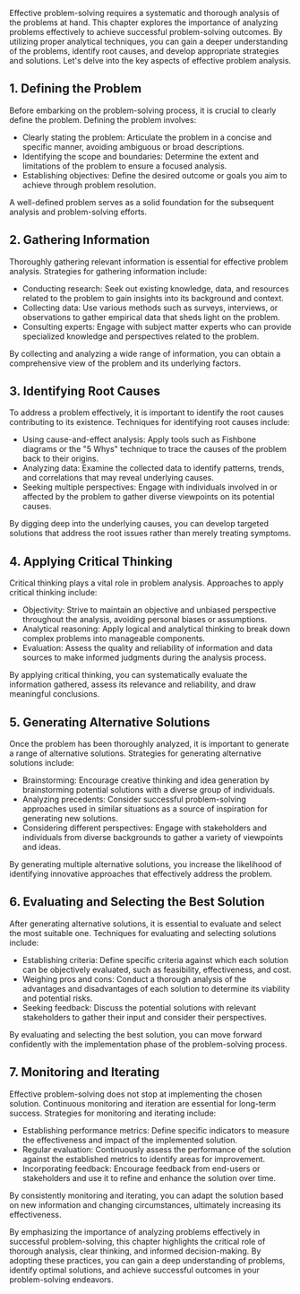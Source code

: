 
Effective problem-solving requires a systematic and thorough analysis of the problems at hand. This chapter explores the importance of analyzing problems effectively to achieve successful problem-solving outcomes. By utilizing proper analytical techniques, you can gain a deeper understanding of the problems, identify root causes, and develop appropriate strategies and solutions. Let's delve into the key aspects of effective problem analysis.

**1. Defining the Problem**
---------------------------

Before embarking on the problem-solving process, it is crucial to clearly define the problem. Defining the problem involves:

* Clearly stating the problem: Articulate the problem in a concise and specific manner, avoiding ambiguous or broad descriptions.
* Identifying the scope and boundaries: Determine the extent and limitations of the problem to ensure a focused analysis.
* Establishing objectives: Define the desired outcome or goals you aim to achieve through problem resolution.

A well-defined problem serves as a solid foundation for the subsequent analysis and problem-solving efforts.

**2. Gathering Information**
----------------------------

Thoroughly gathering relevant information is essential for effective problem analysis. Strategies for gathering information include:

* Conducting research: Seek out existing knowledge, data, and resources related to the problem to gain insights into its background and context.
* Collecting data: Use various methods such as surveys, interviews, or observations to gather empirical data that sheds light on the problem.
* Consulting experts: Engage with subject matter experts who can provide specialized knowledge and perspectives related to the problem.

By collecting and analyzing a wide range of information, you can obtain a comprehensive view of the problem and its underlying factors.

**3. Identifying Root Causes**
------------------------------

To address a problem effectively, it is important to identify the root causes contributing to its existence. Techniques for identifying root causes include:

* Using cause-and-effect analysis: Apply tools such as Fishbone diagrams or the "5 Whys" technique to trace the causes of the problem back to their origins.
* Analyzing data: Examine the collected data to identify patterns, trends, and correlations that may reveal underlying causes.
* Seeking multiple perspectives: Engage with individuals involved in or affected by the problem to gather diverse viewpoints on its potential causes.

By digging deep into the underlying causes, you can develop targeted solutions that address the root issues rather than merely treating symptoms.

**4. Applying Critical Thinking**
---------------------------------

Critical thinking plays a vital role in problem analysis. Approaches to apply critical thinking include:

* Objectivity: Strive to maintain an objective and unbiased perspective throughout the analysis, avoiding personal biases or assumptions.
* Analytical reasoning: Apply logical and analytical thinking to break down complex problems into manageable components.
* Evaluation: Assess the quality and reliability of information and data sources to make informed judgments during the analysis process.

By applying critical thinking, you can systematically evaluate the information gathered, assess its relevance and reliability, and draw meaningful conclusions.

**5. Generating Alternative Solutions**
---------------------------------------

Once the problem has been thoroughly analyzed, it is important to generate a range of alternative solutions. Strategies for generating alternative solutions include:

* Brainstorming: Encourage creative thinking and idea generation by brainstorming potential solutions with a diverse group of individuals.
* Analyzing precedents: Consider successful problem-solving approaches used in similar situations as a source of inspiration for generating new solutions.
* Considering different perspectives: Engage with stakeholders and individuals from diverse backgrounds to gather a variety of viewpoints and ideas.

By generating multiple alternative solutions, you increase the likelihood of identifying innovative approaches that effectively address the problem.

**6. Evaluating and Selecting the Best Solution**
-------------------------------------------------

After generating alternative solutions, it is essential to evaluate and select the most suitable one. Techniques for evaluating and selecting solutions include:

* Establishing criteria: Define specific criteria against which each solution can be objectively evaluated, such as feasibility, effectiveness, and cost.
* Weighing pros and cons: Conduct a thorough analysis of the advantages and disadvantages of each solution to determine its viability and potential risks.
* Seeking feedback: Discuss the potential solutions with relevant stakeholders to gather their input and consider their perspectives.

By evaluating and selecting the best solution, you can move forward confidently with the implementation phase of the problem-solving process.

**7. Monitoring and Iterating**
-------------------------------

Effective problem-solving does not stop at implementing the chosen solution. Continuous monitoring and iteration are essential for long-term success. Strategies for monitoring and iterating include:

* Establishing performance metrics: Define specific indicators to measure the effectiveness and impact of the implemented solution.
* Regular evaluation: Continuously assess the performance of the solution against the established metrics to identify areas for improvement.
* Incorporating feedback: Encourage feedback from end-users or stakeholders and use it to refine and enhance the solution over time.

By consistently monitoring and iterating, you can adapt the solution based on new information and changing circumstances, ultimately increasing its effectiveness.

By emphasizing the importance of analyzing problems effectively in successful problem-solving, this chapter highlights the critical role of thorough analysis, clear thinking, and informed decision-making. By adopting these practices, you can gain a deep understanding of problems, identify optimal solutions, and achieve successful outcomes in your problem-solving endeavors.
